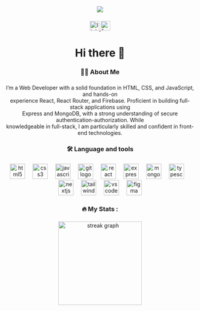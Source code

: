 <div align="center">
  <img weight="100%" src="[https://media.licdn.com/dms/image/D5616AQFprabV0drQSA/profile-displaybackgroundimage-shrink_350_1400/0/1719348702882?e=1725494400&v=beta&t=qAztF99blC6tcbDE33ecK_CSKGebppp0XhFmb9-kzaI](https://media.licdn.com/dms/image/v2/D5616AQFprabV0drQSA/profile-displaybackgroundimage-shrink_350_1400/profile-displaybackgroundimage-shrink_350_1400/0/1719348702882?e=1741219200&v=beta&t=gEkgNmZq5O8Mel-9RZLBG4sOvMwwr1CYd-nIuaZiljM)"  />
</div>

###

<div align="center">
  <a href="https://www.linkedin.com/in/jawadibrahimshopnil/" target="_blank">
    <img src="https://img.shields.io/static/v1?message=LinkedIn&logo=linkedin&label=jawadIbrahim&color=0077B5&logoColor=white&labelColor=&style=for-the-badge" height="25" alt="linkedin logo"  />
  </a>
  <a href="https://www.facebook.com/jawadibrahimshopnil/" target="_blank">
    <img src="https://img.shields.io/static/v1?message=Facebook&logo=facebook&label=jawadibrahim&color=1877F2&logoColor=white&labelColor=&style=for-the-badge" height="25" alt="facebook logo"  />
  </a>
</div>

###

<h1 align="center">Hi there 👋</h1>

###

<h3 align="center">👩‍💻  About Me</h3>

###

<p align="center">I’m a Web Developer with a solid foundation in HTML, CSS, and JavaScript, and hands-on<br>experience React, React Router, and Firebase. Proficient in building full-stack applications using<br>Express and MongoDB, with a strong understanding of secure authentication-authorization. While<br>knowledgeable in full-stack, I am particularly skilled and confident in front-end technologies.</p>

###

<h3 align="center">🛠 Language and tools</h3>

###

<div align="center">
  <img src="https://cdn.jsdelivr.net/gh/devicons/devicon/icons/html5/html5-original.svg" height="40" alt="html5 logo"  />
  <img width="12" />
  <img src="https://cdn.jsdelivr.net/gh/devicons/devicon/icons/css3/css3-original.svg" height="40" alt="css3 logo"  />
  <img width="12" />
  <img src="https://cdn.jsdelivr.net/gh/devicons/devicon/icons/javascript/javascript-original.svg" height="40" alt="javascript logo"  />
  <img width="12" />
  <img src="https://cdn.jsdelivr.net/gh/devicons/devicon/icons/git/git-original.svg" height="40" alt="git logo"  />
  <img width="12" />
  <img src="https://cdn.jsdelivr.net/gh/devicons/devicon/icons/react/react-original.svg" height="40" alt="react logo"  />
  <img width="12" />
  <img src="https://skillicons.dev/icons?i=express" height="40" alt="express logo"  />
  <img width="12" />
  <img src="https://cdn.jsdelivr.net/gh/devicons/devicon/icons/mongodb/mongodb-original.svg" height="40" alt="mongodb logo"  />
  <img width="12" />
  <img src="https://cdn.jsdelivr.net/gh/devicons/devicon/icons/typescript/typescript-original.svg" height="40" alt="typescript logo"  />
  <img width="12" />
  <img src="https://cdn.jsdelivr.net/gh/devicons/devicon/icons/nextjs/nextjs-original.svg" height="40" alt="nextjs logo"  />
  <img width="12" />
  <img src="https://cdn.simpleicons.org/tailwindcss/06B6D4" height="40" alt="tailwindcss logo"  />
  <img width="12" />
  <img src="https://cdn.jsdelivr.net/gh/devicons/devicon/icons/vscode/vscode-original.svg" height="40" alt="vscode logo"  />
  <img width="12" />
  <img src="https://cdn.jsdelivr.net/gh/devicons/devicon/icons/figma/figma-original.svg" height="40" alt="figma logo"  />
</div>

###

<h3 align="center">🔥   My Stats :</h3>

###

<div align="center">
  <img src="https://streak-stats.demolab.com?user=jawadibrahimshopnil&locale=en&mode=daily&theme=dark&hide_border=false&border_radius=5&order=3" height="220" alt="streak graph"  />
</div>

###

<!--
**jawadibrahimshopnil/jawadibrahimshopnil** is a ✨ _special_ ✨ repository because its `README.md` (this file) appears on your GitHub profile.

Here are some ideas to get you started:

- 🔭 I’m currently working on ...
- 🌱 I’m currently learning ...
- 👯 I’m looking to collaborate on ...
- 🤔 I’m looking for help with ...
- 💬 Ask me about ...
- 📫 How to reach me: ...
- 😄 Pronouns: ...
- ⚡ Fun fact: ...
-->
